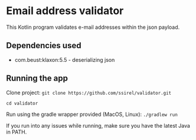 # Email address validator
This Kotlin program validates e-mail addresses within the json payload.

## Dependencies used
* com.beust:klaxon:5.5 - deserializing json

## Running the app
Clone project: 
`git clone https://github.com/ssirel/validator.git`

`cd validator`

Run using the gradle wrapper provided (MacOS, Linux):
`./gradlew run`

If you run into any issues while running, 
make sure you have the latest Java in PATH.